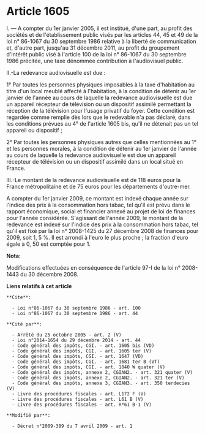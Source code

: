 # Article 1605

I. ― A compter du 1er janvier 2005, il est institué, d'une part, au profit des sociétés et de l'établissement public visés
par les articles 44, 45 et 49 de la loi n° 86-1067 du 30 septembre 1986 relative à la liberté de communication et, d'autre
part, jusqu'au 31 décembre 2011, au profit du groupement d'intérêt public visé à l'article 100 de la loi n° 86-1067 du 30
septembre 1986 précitée, une taxe dénommée contribution à l'audiovisuel public. 

II.-La redevance audiovisuelle est due : 

1° Par toutes les personnes physiques imposables à la taxe d'habitation au titre d'un local meublé affecté à l'habitation, à
la condition de détenir au 1er janvier de l'année au cours de laquelle la redevance audiovisuelle est due un appareil
récepteur de télévision ou un dispositif assimilé permettant la réception de la télévision pour l'usage privatif du foyer.
Cette condition est regardée comme remplie dès lors que le redevable n'a pas déclaré, dans les conditions prévues au 4° de
l'article 1605 bis, qu'il ne détenait pas un tel appareil ou dispositif ; 

2° Par toutes les personnes physiques autres que celles mentionnées au 1° et les personnes morales, à la condition de détenir
au 1er janvier de l'année au cours de laquelle la redevance audiovisuelle est due un appareil récepteur de télévision ou un
dispositif assimilé dans un local situé en France. 

III.-Le montant de la redevance audiovisuelle est de 118 euros pour la France métropolitaine et de 75 euros pour les
départements d'outre-mer.

A compter du 1er janvier 2009, ce montant est indexé chaque année sur l'indice des prix à la consommation hors tabac, tel
qu'il est prévu dans le rapport économique, social et financier annexé au projet de loi de finances pour l'année considérée.
S'agissant de l'année 2009, le montant de la redevance est indexé sur l'indice des prix à la consommation hors tabac, tel
qu'il est fixé par la loi n° 2008-1425 du 27 décembre 2008 de finances pour 2009, soit 1, 5 %. Il est arrondi à l'euro le
plus proche ; la fraction d'euro égale à 0, 50 est comptée pour 1.

**Nota:**

Modifications effectuées en conséquence de l'article 97-I de la loi n° 2008-1443 du 30 décembre 2008.

**Liens relatifs à cet article**

	**Cite**:

	  - Loi n°86-1067 du 30 septembre 1986 - art. 100
	  - Loi n°86-1067 du 30 septembre 1986 - art. 44

	**Cité par**:

	  - Arrêté du 25 octobre 2005 - art. 2 (V)
	  - Loi n°2014-1654 du 29 décembre 2014 - art. 44
	  - Code général des impôts, CGI. - art. 1605 bis (VD)
	  - Code général des impôts, CGI. - art. 1605 ter (V)
	  - Code général des impôts, CGI. - art. 1647 (VD)
	  - Code général des impôts, CGI. - art. 1681 ter B (VT)
	  - Code général des impôts, CGI. - art. 1840 W quater (V)
	  - Code général des impôts, annexe 2, CGIAN2. - art. 321 quater (V)
	  - Code général des impôts, annexe 2, CGIAN2. - art. 321 ter (V)
	  - Code général des impôts, annexe 3, CGIAN3. - art. 350 terdecies (V)
	  - Livre des procédures fiscales - art. L172 F (V)
	  - Livre des procédures fiscales - art. L61 B (V)
	  - Livre des procédures fiscales - art. R*61 B-1 (V)

	**Modifié par**:

	  - Décret n°2009-389 du 7 avril 2009 - art. 1
